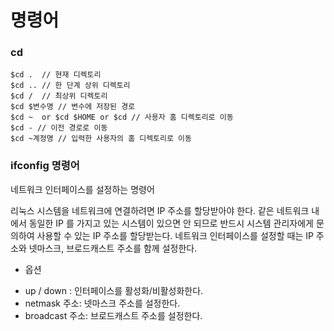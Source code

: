# 명령어 

### cd 
``` linux
$cd .  // 현재 디렉토리 
$cd .. // 한 단계 상위 디렉토리 
$cd /  // 최상위 디렉토리 
$cd $변수명 // 변수에 저장된 경로 
$cd ~  or $cd $HOME or $cd // 사용자 홈 디렉토리로 이동 
$cd - // 이전 경로로 이동 
$cd ~계정명 // 입력한 사용자의 홈 디렉토리로 이동 
```


### ifconfig 명령어 
네트워크 인터페이스를 설정하는 명령어 

리눅스 시스템을 네트워크에 연결하려면 IP 주소를 할당받아야 한다. 같은 네트워크 내에서 동일한 IP 를 가지고 있는 시스템이 있으면 안 되므로 반드시 시스템 관리자에게 문의하여 사용할 수 있는 IP 주소를 할당받는다. 네트워크 인터페이스를 설정할 때는 IP 주소와 넷마스크, 브로드캐스트 주소를 함께 설정한다. 

* 옵션 
- up / down : 인터페이스를 활성화/비활성화한다. 
- netmask 주소: 넷마스크 주소를 설정한다. 
- broadcast 주소: 브로드캐스트 주소를 설정한다. 
